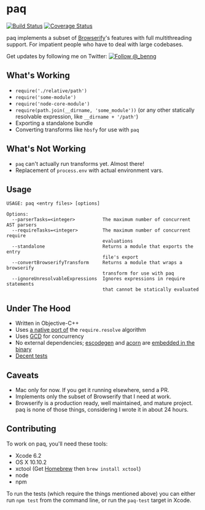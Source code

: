 # paq

[![Build Status](https://travis-ci.org/ben-ng/paq.svg?branch=master)](https://travis-ci.org/ben-ng/paq) [![Coverage Status](https://coveralls.io/repos/ben-ng/paq/badge.svg)](https://coveralls.io/r/ben-ng/paq)

paq implements a subset of [Browserify](http://browserify.org)'s features with full multithreading support. For impatient people who have to deal with large codebases.

Get updates by following me on Twitter:
[![Follow @_benng](http://i.imgur.com/FImwJ9n.png)](https://twitter.com/_benng)

## What's Working

 * `require('./relative/path')`
 * `require('some-module')`
 * `require('node-core-module')`
 * `require(path.join(__dirname, 'some_module'))` (or any other statically resolvable expression, like `__dirname + '/path'`)
 * Exporting a standalone bundle
 * Converting transforms like `hbsfy` for use with `paq`

## What's Not Working
 * `paq` can't actually run transforms yet. Almost there!
 * Replacement of `process.env` with actual environment vars.

## Usage

```
USAGE: paq <entry files> [options]

Options:
  --parserTasks=<integer>          The maximum number of concurrent AST parsers
  --requireTasks=<integer>         The maximum number of concurrent require
                                   evaluations
  --standalone                     Returns a module that exports the entry
                                   file's export
  --convertBrowserifyTransform     Returns a module that wraps a browserify
                                   transform for use with paq
  --ignoreUnresolvableExpressions  Ignores expressions in require statements
                                   that cannot be statically evaluated
```

## Under The Hood

 * Written in Objective-C++
 * Uses [a native port of](https://github.com/ben-ng/paq/blob/master/paq/resolve.mm) the `require.resolve` algorithm
 * Uses [GCD](https://developer.apple.com/library/prerelease/mac/documentation/Performance/Reference/GCD_libdispatch_Ref/index.html) for concurrency
 * No external dependencies; [escodegen](https://github.com/estools/escodegen) and [acorn](https://github.com/marijnh/acorn) are [embedded in the binary](http://www.objc.io/issue-6/mach-o-executables.html)
 * [Decent tests](https://github.com/ben-ng/paq/blob/master/paq-tests/main.mm)

## Caveats

 * Mac only for now. If you get it running elsewhere, send a PR.
 * Implements only the subset of Browserify that I need at work.
 * Browserify is a production ready, well maintained, and mature project. paq is none of those things, considering I wrote it in about 24 hours.

## Contributing

To work on paq, you'll need these tools:

- Xcode 6.2
- OS X 10.10.2
- xctool (Get [Homebrew](http://brew.sh) then `brew install xctool`)
- node
- npm

To run the tests (which require the things mentioned above) you can either run `npm test` from the command line, or run the `paq-test` target in Xcode.
